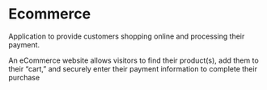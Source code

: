 # Ecommerce


Application to provide customers shopping online and processing their payment.

An eCommerce website allows visitors to find their product(s), add them to their “cart,” and securely enter their payment information to complete their purchase
